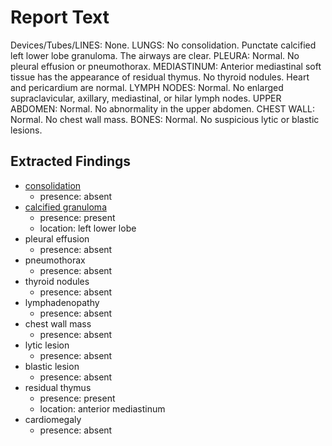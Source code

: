 # Report Text

Devices/Tubes/LINES: None.
LUNGS: No consolidation. Punctate calcified left lower lobe granuloma. The airways are clear.
PLEURA: Normal. No pleural effusion or pneumothorax.
MEDIASTINUM: Anterior mediastinal soft tissue has the appearance of residual thymus. No thyroid nodules. Heart and pericardium are normal.
LYMPH NODES: Normal. No enlarged supraclavicular, axillary, mediastinal, or hilar lymph nodes.
UPPER ABDOMEN: Normal. No abnormality in the upper abdomen.
CHEST WALL: Normal. No chest wall mass.
BONES: Normal. No suspicious lytic or blastic lesions.

## Extracted Findings

- [consolidation](../../definitions/smartreporting/consolidation.txt)
  - presence: absent
- [calcified granuloma](../../definitions/hood/calcified-granuloma.json)
  - presence: present
  - location: left lower lobe
- pleural effusion
  - presence: absent
- pneumothorax
  - presence: absent
- thyroid nodules
  - presence: absent
- lymphadenopathy
  - presence: absent
- chest wall mass
  - presence: absent
- lytic lesion
  - presence: absent
- blastic lesion
  - presence: absent
- residual thymus
  - presence: present
  - location: anterior mediastinum
- cardiomegaly
  - presence: absent
  